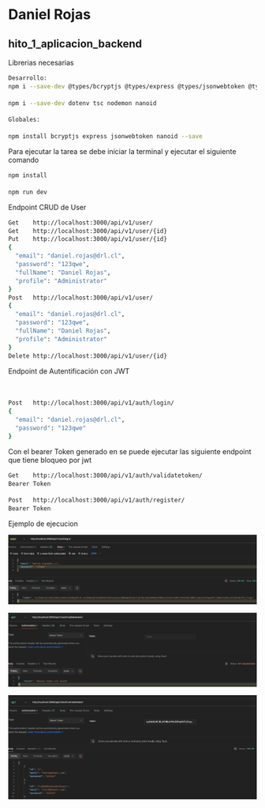 # Daniel Rojas
## hito_1_aplicacion_backend


Librerias necesarias



```bash
Desarrollo:
npm i --save-dev @types/bcryptjs @types/express @types/jsonwebtoken @types/node pkgroll tsx typescript

npm i --save-dev dotenv tsc nodemon nanoid

Globales:

npm install bcryptjs express jsonwebtoken nanoid --save

```
Para ejecutar la tarea se debe iniciar la terminal y ejecutar el siguiente comando

```bash
npm install

npm run dev

```


Endpoint CRUD de User
```bash
Get    http://localhost:3000/api/v1/user/
Get    http://localhost:3000/api/v1/user/{id}     
Put    http://localhost:3000/api/v1/user/{id}
{
  "email": "daniel.rojas@drl.cl",
  "password": "123qwe",
  "fullName": "Daniel Rojas",
  "profile": "Administrator"
}
Post   http://localhost:3000/api/v1/user/
{
  "email": "daniel.rojas@drl.cl",
  "password": "123qwe",
  "fullName": "Daniel Rojas",
  "profile": "Administrator"
}
Delete http://localhost:3000/api/v1/user/{id}
```
Endpoint de Autentificación con JWT

```bash


Post   http://localhost:3000/api/v1/auth/login/
{
  "email": "daniel.rojas@drl.cl",
  "password": "123qwe"
}
```
Con el bearer Token generado en se puede ejecutar las siguiente endpoint que tiene bloqueo por jwt
```bash
Get    http://localhost:3000/api/v1/auth/validatetoken/
Bearer Token 

Post   http://localhost:3000/api/v1/auth/register/
Bearer Token

```


Ejemplo de ejecucion

![Login](image/Cap_Login.png)

![consulta sin usar jwt](image/Cap_without_jwt.png)

![consulta usando jwt](image/Cap_with_jwt.png)


